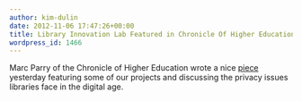 ```yaml
---
author: kim-dulin
date: 2012-11-06 17:47:26+00:00
title: Library Innovation Lab Featured in Chronicle Of Higher Education
wordpress_id: 1466
---
```


Marc Parry of the Chronicle of Higher Education wrote a nice [piece ](http://chronicle.com/article/As-Libraries-Go-Digital/135514)yesterday featuring some of our projects and discussing the privacy issues libraries face in the digital age.

